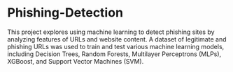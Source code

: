 # Phishing-Detection
This project explores using machine learning to detect phishing sites by analyzing  features of URLs and website content. A dataset of legitimate and phishing URLs was used to train  and test various machine learning models, including Decision Trees, Random Forests, Multilayer  Perceptrons (MLPs), XGBoost, and Support Vector Machines (SVM). 
